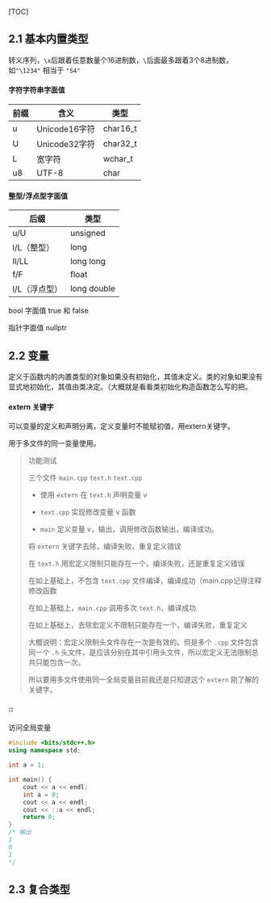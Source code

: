 [TOC]



## 2.1 基本内置类型

转义序列，`\x`后跟着任意数量个16进制数，`\`后面最多跟着3个8进制数，如`"\1234"` 相当于 `"S4"`



#### 字符字符串字面值

| 前缀 | 含义          | 类型     |
| ---- | ------------- | -------- |
| u    | Unicode16字符 | char16_t |
| U    | Unicode32字符 | char32_t |
| L    | 宽字符        | wchar_t  |
| u8   | UTF-8         | char     |

#### 整型/浮点型字面值

| 后缀          | 类型        |
| ------------- | ----------- |
| u/U           | unsigned    |
| l/L（整型）   | long        |
| ll/LL         | long long   |
| f/F           | float       |
| l/L（浮点型） | long double |

bool 字面值 true 和 false

指针字面值 nullptr



## 2.2 变量



定义于函数内的内置类型的对象如果没有初始化，其值未定义。类的对象如果没有显式地初始化，其值由类决定。（大概就是看看类初始化构造函数怎么写的把。



#### extern 关键字

可以变量的定义和声明分离，定义变量时不能赋初值，用extern关键字。

用于多文件的同一变量使用。

> 功能测试
>
> 三个文件 `main.cpp` `text.h` `text.cpp`
>
> + 使用 `extern` 在 `text.h` 声明变量 v
>
> + `text.cpp` 实现修改变量 v 函数
> + `main` 定义变量 v，输出，调用修改函数输出，编译成功。
>
> 
>
> 将 `extern` 关键字去除，编译失败，重复定义错误
>
> 在 `text.h` 用宏定义限制只能存在一个，编译失败，还是重复定义错误
>
> 在如上基础上，不包含 `text.cpp` 文件编译，编译成功（main.cpp记得注释修改函数
>
> 在如上基础上，`main.cpp` 调用多次 `text.h`，编译成功
>
> 在如上基础上，去除宏定义不限制只能存在一个，编译失败，重复定义
>
> 
>
> 大概说明：宏定义限制头文件存在一次是有效的。但是多个 `.cpp` 文件包含同一个 `.h` 头文件，是应该分别在其中引用头文件，所以宏定义无法限制总共只能包含一次。
>
> 所以要用多文件使用同一全局变量目前我还是只知道这个 `extern` 刚了解的关键字。



#### ::

访问全局变量

```cpp
#include <bits/stdc++.h>
using namespace std;

int a = 1;

int main() {
	cout << a << endl;
	int a = 0;
	cout << a << endl;
	cout << ::a << endl;
	return 0;
}
/* 输出
1
0
1
*/
```



## 2.3 复合类型

